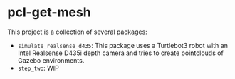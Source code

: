 # pcl-get-mesh
This project is a collection of several packages:
- `simulate_realsense_d435`: This package uses a Turtlebot3 robot with an Intel Realsense D435i depth camera and tries to create pointclouds of Gazebo environments.
- `step_two`: WIP
